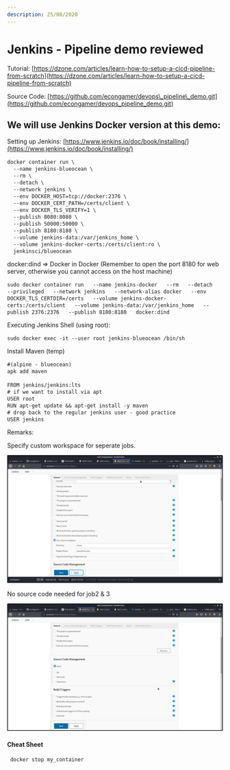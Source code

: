 ```yaml
---
description: 25/08/2020
---
```


# Jenkins - Pipeline demo reviewed

Tutorial: [https://dzone.com/articles/learn-how-to-setup-a-cicd-pipeline-from-scratch](https://dzone.com/articles/learn-how-to-setup-a-cicd-pipeline-from-scratch)

Source Code: [https://github.com/econgamer/devops\_pipeline\_demo.git](https://github.com/econgamer/devops_pipeline_demo.git)

## We will use Jenkins Docker version at this demo:

Setting up Jenkins: [https://www.jenkins.io/doc/book/installing/](https://www.jenkins.io/doc/book/installing/)

```
docker container run \
  --name jenkins-blueocean \
  --rm \
  --detach \
  --network jenkins \
  --env DOCKER_HOST=tcp://docker:2376 \
  --env DOCKER_CERT_PATH=/certs/client \
  --env DOCKER_TLS_VERIFY=1 \
  --publish 8080:8080 \
  --publish 50000:50000 \
  --publish 8180:8180 \
  --volume jenkins-data:/var/jenkins_home \
  --volume jenkins-docker-certs:/certs/client:ro \
  jenkinsci/blueocean
```

docker:dind =&gt; Docker in Docker \(Remember to open the port 8180 for web server, otherwise you cannot access on the host machine\)

```text
sudo docker container run   --name jenkins-docker   --rm   --detach   --privileged   --network jenkins   --network-alias docker   --env DOCKER_TLS_CERTDIR=/certs   --volume jenkins-docker-certs:/certs/client   --volume jenkins-data:/var/jenkins_home   --publish 2376:2376   --publish 8180:8180   docker:dind

```

Executing Jenkins Shell \(using root\):

```text
sudo docker exec -it --user root jenkins-blueocean /bin/sh
```

Install Maven \(temp\)

```text
#(alpine - blueocean)
apk add maven

FROM jenkins/jenkins:lts
# if we want to install via apt
USER root
RUN apt-get update && apt-get install -y maven
# drop back to the regular jenkins user - good practice
USER jenkins
```

Remarks:

Specify custom workspace for seperate jobs.

![](../.gitbook/assets/image%20%289%29.png)

No source code needed for job2 & 3

![](../.gitbook/assets/image%20%288%29.png)

#### Cheat Sheet

```text
 docker stop my_container
```

